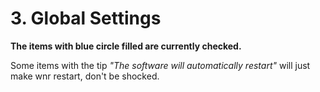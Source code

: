 # 3. Global Settings

**The items with blue circle filled are currently checked.**

Some items with the tip *"The software will automatically restart"* will just make wnr restart, don't be shocked.
